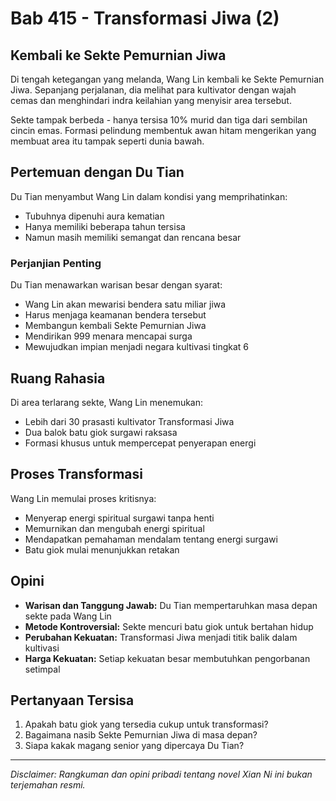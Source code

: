 # Bab 415 - Transformasi Jiwa (2)

## Kembali ke Sekte Pemurnian Jiwa

Di tengah ketegangan yang melanda, Wang Lin kembali ke Sekte Pemurnian Jiwa. Sepanjang perjalanan, dia melihat para kultivator dengan wajah cemas dan menghindari indra keilahian yang menyisir area tersebut.

Sekte tampak berbeda - hanya tersisa 10% murid dan tiga dari sembilan cincin emas. Formasi pelindung membentuk awan hitam mengerikan yang membuat area itu tampak seperti dunia bawah.

## Pertemuan dengan Du Tian

Du Tian menyambut Wang Lin dalam kondisi yang memprihatinkan:
- Tubuhnya dipenuhi aura kematian
- Hanya memiliki beberapa tahun tersisa
- Namun masih memiliki semangat dan rencana besar

### Perjanjian Penting
Du Tian menawarkan warisan besar dengan syarat:
- Wang Lin akan mewarisi bendera satu miliar jiwa
- Harus menjaga keamanan bendera tersebut
- Membangun kembali Sekte Pemurnian Jiwa
- Mendirikan 999 menara mencapai surga
- Mewujudkan impian menjadi negara kultivasi tingkat 6

## Ruang Rahasia

Di area terlarang sekte, Wang Lin menemukan:
- Lebih dari 30 prasasti kultivator Transformasi Jiwa
- Dua balok batu giok surgawi raksasa
- Formasi khusus untuk mempercepat penyerapan energi

## Proses Transformasi

Wang Lin memulai proses kritisnya:
- Menyerap energi spiritual surgawi tanpa henti
- Memurnikan dan mengubah energi spiritual
- Mendapatkan pemahaman mendalam tentang energi surgawi
- Batu giok mulai menunjukkan retakan

## Opini

- **Warisan dan Tanggung Jawab:** Du Tian mempertaruhkan masa depan sekte pada Wang Lin
- **Metode Kontroversial:** Sekte mencuri batu giok untuk bertahan hidup
- **Perubahan Kekuatan:** Transformasi Jiwa menjadi titik balik dalam kultivasi
- **Harga Kekuatan:** Setiap kekuatan besar membutuhkan pengorbanan setimpal

## Pertanyaan Tersisa

1. Apakah batu giok yang tersedia cukup untuk transformasi?
2. Bagaimana nasib Sekte Pemurnian Jiwa di masa depan?
3. Siapa kakak magang senior yang dipercaya Du Tian?

---

_Disclaimer: Rangkuman dan opini pribadi tentang novel Xian Ni ini bukan terjemahan resmi._